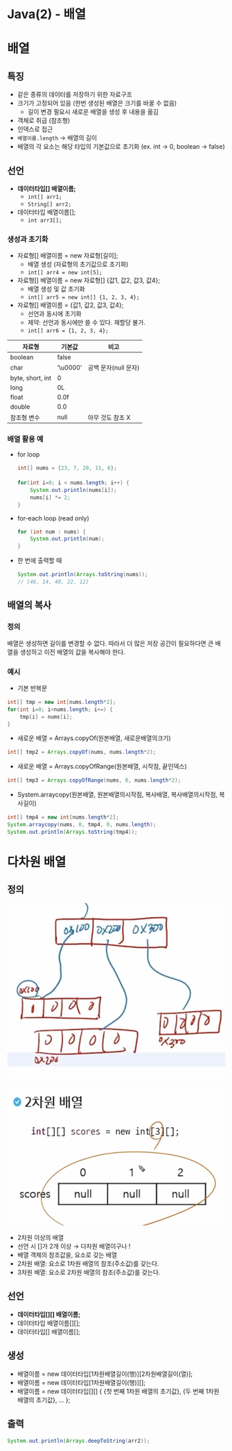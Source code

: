 # Java(2) - 배열

# 배열

## 특징

- 같은 종류의 데이터를 저장하기 위한 자료구조
- 크기가 고정되어 있음 (한번 생성된 배열은 크기를 바꿀 수 없음)
    - 길이 변경 필요시 새로운 배열을 생성 후 내용을 옮김
- 객체로 취급 (참조형)
- 인덱스로 접근
- `배열이름.length` → 배열의 길이
- 배열의 각 요소는 해당 타입의 기본값으로 초기화 (ex. int → 0, boolean → false)

## 선언

- **데이터타입[] 배열이름;**
    - `int[] arr1;`
    - `String[] arr2;`
- 데이터타입 배열이름[];
    - `int arr3[];`

### 생성과 초기화

- 자료형[] 배열이름 = new 자료형[길이];
    - 배열 생성 (자료형의 초기값으로 초기화)
    - `int[] arr4 = new int[5];`
- 자료형[] 배열이름 = new 자료형[] {값1, 값2, 값3, 값4};
    - 배열 생성 및 값 초기화
    - `int[] arr5 = new int[] {1, 2, 3, 4};`
- 자료형[] 배열이름 = {값1, 값2, 값3, 값4};
    - 선언과 동시에 초기화
    - 제약: 선언과 동시에만 쓸 수 있다. 재할당 불가.
    - `int[] arr6 = {1, 2, 3, 4};`

| 자료형 | 기본값 | 비고 |
| --- | --- | --- |
| boolean | false |  |
| char | ‘\u0000’ | 공백 문자(null 문자) |
| byte, short, int | 0 |  |
| long | 0L |  |
| float | 0.0f |  |
| double | 0.0 |  |
| 참조형 변수 | null | 아무 것도 참조 X |

### 배열 활용 예

- for loop
    
    ```java
    int[] nums = {23, 7, 20, 11, 6};
    
    for(int i=0; i < nums.length; i++) {
        System.out.println(nums[i]);
        nums[i] *= 2;
    }
    ```
    
- for-each loop (read only)
    
    ```java
    for (int num : nums) {
        System.out.println(num);
    }
    ```
    
- 한 번에 출력할 때
    
    ```java
    System.out.println(Arrays.toString(nums));
    // [46, 14, 40, 22, 12]
    ```
    

## 배열의 복사

### 정의

배열은 생성하면 길이를 변경할 수 없다. 따라서 더 많은 저장 공간이 필요하다면 큰 배열을 생성하고 이전 배열의 값을 복사해야 한다.

### 예시

- 기본 반복문

```java
int[] tmp = new int[nums.length*2];
for(int i=0; i<nums.length; i+=) {
    tmp[i] = nums[i];
}
```

- 새로운 배열 = Arrays.copyOf(원본배열, 새로운배열의크기)

```java
int[] tmp2 = Arrays.copyOf(nums, nums.length*2);
```

- 새로운 배열 = Arrays.copyOfRange(원본배열, 시작점, 끝인덱스)

```java
int[] tmp3 = Arrays.copyOfRange(nums, 0, nums.length*2);
```

- System.arraycopy(원본배열, 원본배열의시작점, 복사배열, 복사배열의시작점, 복사길이)

```java
int[] tmp4 = new int[nums.length*2];
System.arraycopy(nums, 0, tmp4, 0, nums.length);
System.out.println(Arrays.toString(tmp4));
```

# 다차원 배열

## 정의

![image.png](./image.png)

![image.png](./image1.png)

- 2차원 이상의 배열
- 선언 시 []가 2개 이상 → 다차원 배열이구나 !
- 배열 객체의 참조값을, 요소로 갖는 배열
- 2차원 배열: 요소로 1차원 배열의 참조(주소값)를 갖는다.
- 3차원 배열: 요소로 2차원 배열의 참조(주소값)를 갖는다.

## 선언

- **데이터타입[][] 배열이름;**
- 데이터타입 배열이름[][];
- 데이터타입[] 배열이름[];

## 생성

- 배열이름 = new 데이터타입[1차원배열길이(행)][2차원배열길이(열)];
- 배열이름 = new 데이터타입[1차원배열길이(행)][];
- 배열이름 = new 데이터타입[][] {
    {첫 번째 1차원 배열의 초기값},
    {두 번째 1차원 배열의 초기값},
    …
};

## 출력

```java
System.out.println(Arrays.deepToString(arr2));
```